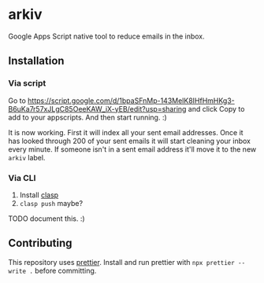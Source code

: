 # arkiv

Google Apps Script native tool to reduce emails in the inbox.

## Installation

### Via script

Go to https://script.google.com/d/1bpaSFnMp-143MelK8IHfHmHKg3-B6uKa7r57xJLgC85OeeKAW_iX-yEB/edit?usp=sharing and click Copy to add to your appscripts. And then start running. :)

It is now working. First it will index all your sent email addresses. Once it has looked through 200 of your sent emails it will start cleaning your inbox every minute. If someone isn't in a sent email address it'll move it to the new `arkiv` label.

### Via CLI

1. Install [clasp](https://developers.google.com/apps-script/guides/clasp)
1. `clasp push` maybe?

TODO document this. :)

## Contributing

This repository uses [prettier](https://prettier.io/). Install and run prettier with `npx prettier --write .` before committing.
